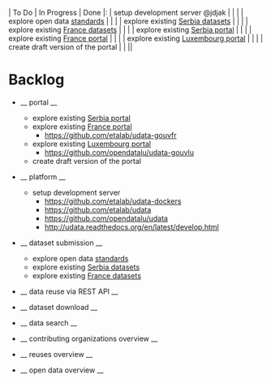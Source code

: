 

| To Do | In Progress | Done
|:
| setup development server @jdjak  | | |
| explore open data [standards](http://www.w3.org/TR/dwbp/) | | |
| explore existing [Serbia datasets](http://hakaton.rs/podaci-koji-su-trenutno-otvoreni/) | | |
| explore existing [France datasets](http://www.data.gouv.fr/en/datasets/) | | |
| explore existing [Serbia portal](http://opendata.rs) | | |
| explore existing [France portal](http://www.data.gouv.fr) | | |
| explore existing [Luxembourg portal](http://www.etat.public.lu/fr/index.php) | | |
| create draft version of the portal | | ||

# Backlog

- __ portal __

  - explore existing [Serbia portal](http://opendata.rs)
  - explore existing [France portal](http://www.data.gouv.fr)
    - https://github.com/etalab/udata-gouvfr
  - explore existing [Luxembourg portal](http://www.etat.public.lu/fr/index.php)
    - https://github.com/opendatalu/udata-gouvlu
  - create draft version of the portal

- __ platform __

  - setup development server
    - https://github.com/etalab/udata-dockers
    - https://github.com/etalab/udata
    - https://github.com/opendatalu/udata
    - http://udata.readthedocs.org/en/latest/develop.html


- __ dataset submission __

  - explore open data [standards](http://www.w3.org/TR/dwbp/)
  - explore existing [Serbia datasets](http://hakaton.rs/podaci-koji-su-trenutno-otvoreni/)
  - explore existing [France datasets](http://www.data.gouv.fr/en/datasets/)


- __ data reuse via REST API __


- __ dataset download __


- __ data search __


- __ contributing organizations overview __


- __ reuses overview __


- __ open data overview __
